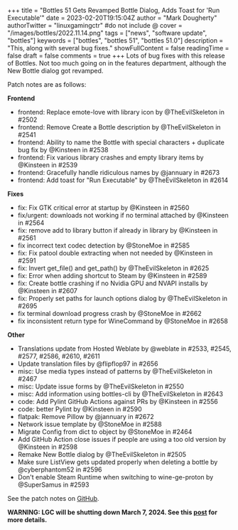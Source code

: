 +++
title = "Bottles 51 Gets Revamped Bottle Dialog, Adds Toast for 'Run Executable'"
date = 2023-02-20T19:15:04Z
author = "Mark Dougherty"
authorTwitter = "linuxgamingctr" #do not include @
cover = "/images/bottles/2022.11.14.png"
tags = ["news", "software update", "bottles"]
keywords = ["bottles", "bottles 51", "bottles 51.0"]
description = "This, along with several bug fixes."
showFullContent = false
readingTime = false
draft = false
comments = true
+++
Lots of bug fixes with this release of Bottles. Not too much going on in the features department, although the New Bottle dialog got revamped.

Patch notes are as follows:

**Frontend**
- frontend: Replace emote-love with library icon by @TheEvilSkeleton in #2502
- frontend: Remove Create a Bottle description by @TheEvilSkeleton in #2541
- frontend: Ability to name the Bottle with special characters + duplicate bug fix by @Kinsteen in #2538
- frontend: Fix various library crashes and empty library items by @Kinsteen in #2539
- frontend: Gracefully handle ridiculous names by @jannuary in #2673
- frontend: Add toast for "Run Executable" by @TheEvilSkeleton in #2614

**Fixes**
- fix: Fix GTK critical error at startup by @Kinsteen in #2560
- fix/urgent: downloads not working if no terminal attached by @Kinsteen in #2564
- fix: remove add to library button if already in library by @Kinsteen in #2561
- fix incorrect text codec detection by @StoneMoe in #2585
- fix: Fix patool double extracting when not needed by @Kinsteen in #2591
- fix: Invert get_file() and get_path() by @TheEvilSkeleton in #2625
- fix: Error when adding shortcut to Steam by @Kinsteen in #2589
- fix: Create bottle crashing if no Nvidia GPU and NVAPI installs by @Kinsteen in #2607
- fix: Properly set paths for launch options dialog by @TheEvilSkeleton in #2695
- fix terminal download progress crash by @StoneMoe in #2662
- fix inconsistent return type for WineCommand by @StoneMoe in #2658

**Other**
- Translations update from Hosted Weblate by @weblate in #2533, #2545, #2577, #2586, #2610, #2611
- Update translation files by @flipflop97 in #2656
- misc: Use media types instead of patterns by @TheEvilSkeleton in #2467
- misc: Update issue forms by @TheEvilSkeleton in #2550
- misc: Add information using bottles-cli by @TheEvilSkeleton in #2643
- code: Add Pylint GitHub Actions against PRs by @Kinsteen in #2556
- code: better Pylint by @Kinsteen in #2590
- flatpak: Remove Pillow by @jannuary in #2672
- Network issue template by @StoneMoe in #2588
- Migrate Config from dict to object by @StoneMoe in #2464
- Add GitHub Action close issues if people are using a too old version by @Kinsteen in #2598
- Remake New Bottle dialog by @TheEvilSkeleton in #2505
- Make sure ListView gets updated properly when deleting a bottle by @cyberphantom52 in #2596
- Don't enable Steam Runtime when switching to wine-ge-proton by @SuperSamus in #2593

See the patch notes on [GitHub](https://github.com/bottlesdevs/Bottles/releases/tag/51.0).

**WARNING: LGC will be shutting down March 7, 2024. See this [post](https://linuxgamingcentral.com/posts/the-end-of-lgc/) for more details.**
